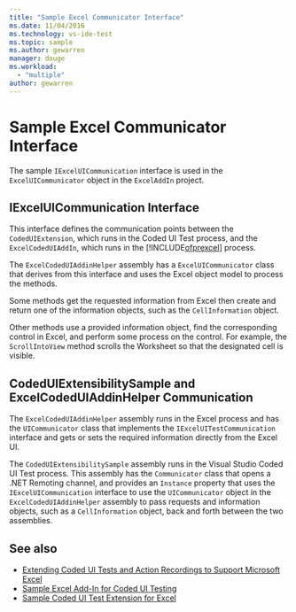 ```yaml
---
title: "Sample Excel Communicator Interface"
ms.date: 11/04/2016
ms.technology: vs-ide-test
ms.topic: sample
ms.author: gewarren
manager: douge
ms.workload: 
  - "multiple"
author: gewarren
---
```

# Sample Excel Communicator Interface
The sample `IExcelUICommunication` interface is used in the `ExcelUICommunicator` object in the `ExcelAddIn` project.

## IExcelUICommunication Interface
 This interface defines the communication points between the `CodedUIExtension`, which runs in the Coded UI Test process, and the `ExcelCodedUIAddIn`, which runs in the [!INCLUDE[ofprexcel](../test/includes/ofprexcel_md.md)] process.

 The `ExcelCodedUIAddinHelper` assembly has a `ExcelUICommunicator` class that derives from this interface and uses the Excel object model to process the methods.

 Some methods get the requested information from Excel then create and return one of the information objects, such as the `CellInformation` object.

 Other methods use a provided information object, find the corresponding control in Excel, and perform some process on the control. For example, the `ScrollIntoView` method scrolls the Worksheet so that the designated cell is visible.

## CodedUIExtensibilitySample and ExcelCodedUIAddinHelper Communication
 The `ExcelCodedUIAddinHelper` assembly runs in the Excel process and has the `UICommunicator` class that implements the `IExcelUITestCommunication` interface and gets or sets the required information directly from the Excel UI.

 The `CodedUIExtensibilitySample` assembly runs in the Visual Studio Coded UI Test process. This assembly has the `Communicator` class that opens a .NET Remoting channel, and provides an `Instance` property that uses the `IExcelUICommunication` interface to use the `UICommunicator` object in the `ExcelCodedUIAddinHelper` assembly to pass requests and information objects, such as a `CellInformation` object, back and forth between the two assemblies.

## See also

- [Extending Coded UI Tests and Action Recordings to Support Microsoft Excel](../test/extending-coded-ui-tests-and-action-recordings-to-support-microsoft-excel.md)
- [Sample Excel Add-In for Coded UI Testing](../test/sample-excel-add-in-for-coded-ui-testing.md)
- [Sample Coded UI Test Extension for Excel](../test/sample-coded-ui-test-extension-for-excel.md)
